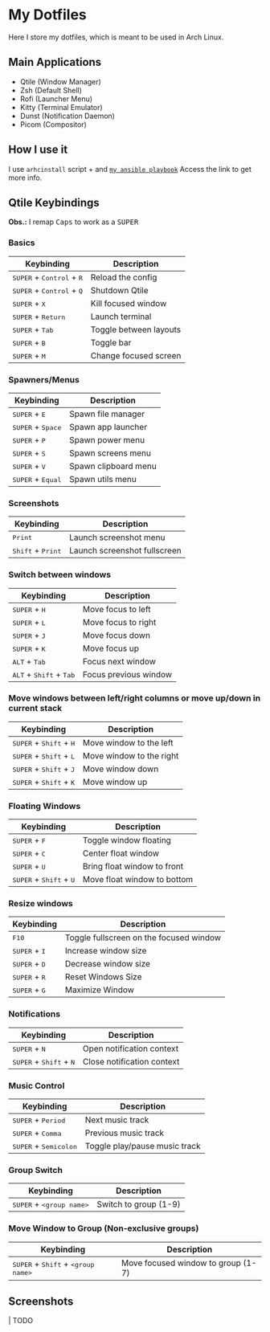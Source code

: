 # My Dotfiles

Here I store my dotfiles, which is meant to be used in Arch Linux.

## Main Applications
- Qtile (Window Manager)
- Zsh (Default Shell)
- Rofi (Launcher Menu)
- Kitty (Terminal Emulator)
- Dunst (Notification Daemon)
- Picom (Compositor)

## How I use it
I use `arhcinstall` script + and [`my ansible playbook`](https://github.com/igortxra/ansible-arch-setup.git)
Access the link to get more info.

## Qtile Keybindings
**Obs.:** I remap <kbd>Caps</kbd> to work as a <kbd>SUPER</kbd>

### Basics

| Keybinding                          | Description                            |
|-------------------------------------|----------------------------------------|
| <kbd>SUPER</kbd> + <kbd>Control</kbd> + <kbd>R</kbd>                 | Reload the config                      |
| <kbd>SUPER</kbd> + <kbd>Control</kbd> + <kbd>Q</kbd>                 | Shutdown Qtile                         |
| <kbd>SUPER</kbd> + <kbd>X</kbd>                            | Kill focused window                    |
| <kbd>SUPER</kbd> + <kbd>Return</kbd>                       | Launch terminal                        |
| <kbd>SUPER</kbd> + <kbd>Tab</kbd>                          | Toggle between layouts                 |
| <kbd>SUPER</kbd> + <kbd>B</kbd>                            | Toggle bar                             |
| <kbd>SUPER</kbd> + <kbd>M</kbd>                            | Change focused screen                  |

### Spawners/Menus

| Keybinding                          | Description                            |
|-------------------------------------|----------------------------------------|
| <kbd>SUPER</kbd> + <kbd>E</kbd>                            | Spawn file manager                     |
| <kbd>SUPER</kbd> + <kbd>Space</kbd>                        | Spawn app launcher                     |
| <kbd>SUPER</kbd> + <kbd>P</kbd>                            | Spawn power menu                       |
| <kbd>SUPER</kbd> + <kbd>S</kbd>                            | Spawn screens menu                     |
| <kbd>SUPER</kbd> + <kbd>V</kbd>                            | Spawn clipboard menu                   |
| <kbd>SUPER</kbd> + <kbd>Equal</kbd>                        | Spawn utils menu                       |

### Screenshots

| Keybinding                          | Description                            |
|-------------------------------------|----------------------------------------|
| <kbd>Print</kbd>                                | Launch screenshot menu                 |
| <kbd>Shift</kbd> + <kbd>Print</kbd>                        | Launch screenshot fullscreen           |

### Switch between windows

| Keybinding                          | Description                            |
|-------------------------------------|----------------------------------------|
| <kbd>SUPER</kbd> + <kbd>H</kbd>                            | Move focus to left                     |
| <kbd>SUPER</kbd> + <kbd>L</kbd>                            | Move focus to right                    |
| <kbd>SUPER</kbd> + <kbd>J</kbd>                            | Move focus down                        |
| <kbd>SUPER</kbd> + <kbd>K</kbd>                            | Move focus up                          |
| <kbd>ALT</kbd> + <kbd>Tab</kbd>                            | Focus next window                      |
| <kbd>ALT</kbd> + <kbd>Shift</kbd> + <kbd>Tab</kbd>                    | Focus previous window                  |

### Move windows between left/right columns or move up/down in current stack

| Keybinding                          | Description                            |
|-------------------------------------|----------------------------------------|
| <kbd>SUPER</kbd> + <kbd>Shift</kbd> + <kbd>H</kbd>                    | Move window to the left                |
| <kbd>SUPER</kbd> + <kbd>Shift</kbd> + <kbd>L</kbd>                    | Move window to the right               |
| <kbd>SUPER</kbd> + <kbd>Shift</kbd> + <kbd>J</kbd>                    | Move window down                       |
| <kbd>SUPER</kbd> + <kbd>Shift</kbd> + <kbd>K</kbd>                    | Move window up                         |

### Floating Windows

| Keybinding                          | Description                            |
|-------------------------------------|----------------------------------------|
| <kbd>SUPER</kbd> + <kbd>F</kbd>                            | Toggle window floating                 |
| <kbd>SUPER</kbd> + <kbd>C</kbd>                            | Center float window                    |
| <kbd>SUPER</kbd> + <kbd>U</kbd>                            | Bring float window to front            |
| <kbd>SUPER</kbd> + <kbd>Shift</kbd> + <kbd>U</kbd>                    | Move float window to bottom            |

### Resize windows

| Keybinding                          | Description                            |
|-------------------------------------|----------------------------------------|
| <kbd>F10</kbd>                                  | Toggle fullscreen on the focused window|
| <kbd>SUPER</kbd> + <kbd>I</kbd>                            | Increase window size                   |
| <kbd>SUPER</kbd> + <kbd>D</kbd>                            | Decrease window size                   |
| <kbd>SUPER</kbd> + <kbd>R</kbd>                            | Reset Windows Size                     |
| <kbd>SUPER</kbd> + <kbd>G</kbd>                            | Maximize Window                        |

### Notifications

| Keybinding                          | Description                            |
|-------------------------------------|----------------------------------------|
| <kbd>SUPER</kbd> + <kbd>N</kbd>                            | Open notification context              |
| <kbd>SUPER</kbd> + <kbd>Shift</kbd> + <kbd>N</kbd>                    | Close notification context             |

### Music Control 

| Keybinding                          | Description                            |
|-------------------------------------|----------------------------------------|
| <kbd>SUPER</kbd> + <kbd>Period</kbd>                       | Next music track                       |
| <kbd>SUPER</kbd> + <kbd>Comma</kbd>                        | Previous music track                   |
| <kbd>SUPER</kbd> + <kbd>Semicolon</kbd>                    | Toggle play/pause music track          |

### Group Switch

| Keybinding                          | Description                            |
|-------------------------------------|----------------------------------------|
| <kbd>SUPER</kbd> + <kbd>\<group name></kbd>      | Switch to group (1-9)        |

### Move Window to Group (Non-exclusive groups)

| Keybinding                          | Description                            |
|-------------------------------------|----------------------------------------|
| <kbd>SUPER</kbd> + <kbd>Shift</kbd> + <kbd>\<group name\></kbd>      | Move focused window to group (1-7)


## Screenshots
| TODO
